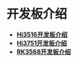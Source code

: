 # 开发板介绍



- **[Hi3516开发板介绍](quickstart-ide-standard-board-introduction-hi3516.md)**
- **[Hi3751开发板介绍](quickstart-ide-standard-board-introduction-hi3751.md)**
- **[RK3568开发板介绍](quickstart-ide-standard-board-introduction-rk3568.md)**
